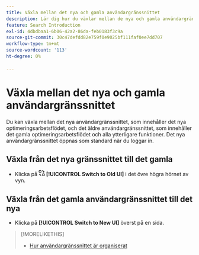 ```yaml
---
title: Växla mellan det nya och gamla användargränssnittet
description: Lär dig hur du växlar mellan de nya och gamla användargränssnitten.
feature: Search Introduction
exl-id: 4dbdbaa1-6b06-42a2-86da-feb0183f3c9a
source-git-commit: 30c47defdd82e759f0e9025bf111faf0ee7dd707
workflow-type: tm+mt
source-wordcount: '113'
ht-degree: 0%

---
```


# Växla mellan det nya och gamla användargränssnittet

Du kan växla mellan det nya användargränssnittet, som innehåller det <!-- default optimization workflow --> nya optimeringsarbetsflödet, och det äldre användargränssnittet, som innehåller det gamla optimeringsarbetsflödet och alla ytterligare funktioner. Det nya användargränssnittet öppnas som standard när du loggar in.

## Växla från det nya gränssnittet till det gamla

* Klicka på ![Växla till gammalt användargränssnitt](/help/search-social-commerce/assets/switch-to-old-ui.png "Växla till gammalt användargränssnitt") **[!UICONTROL Switch to Old UI]** i det övre högra hörnet av vyn.

## Växla från det gamla användargränssnittet till det nya

* Klicka på **[!UICONTROL Switch to New UI]** överst på en sida.

>[!MORELIKETHIS]
>
>* [Hur användargränssnittet är organiserat](user-interface.md)
